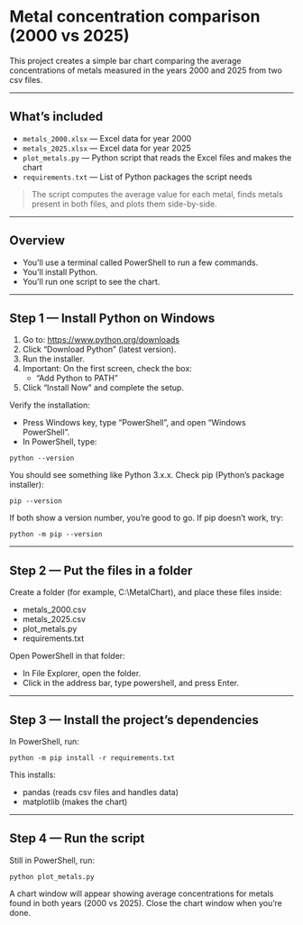 # Metal concentration comparison (2000 vs 2025)

This project creates a simple bar chart comparing the average concentrations of metals measured in the years 2000 and 2025 from two csv files. 

---

## What’s included

- `metals_2000.xlsx` — Excel data for year 2000
- `metals_2025.xlsx` — Excel data for year 2025
- `plot_metals.py` — Python script that reads the Excel files and makes the chart
- `requirements.txt` — List of Python packages the script needs

> The script computes the average value for each metal, finds metals present in both files, and plots them side-by-side.

---

## Overview

- You’ll use a terminal called PowerShell to run a few commands.
- You’ll install Python.
- You’ll run one script to see the chart.

---

## Step 1 — Install Python on Windows

1. Go to: https://www.python.org/downloads
2. Click “Download Python” (latest version).
3. Run the installer.
4. Important: On the first screen, check the box:
   - “Add Python to PATH”
5. Click “Install Now” and complete the setup.

Verify the installation:
- Press Windows key, type “PowerShell”, and open “Windows PowerShell”.
- In PowerShell, type:

```
python --version
```

You should see something like Python 3.x.x.
Check pip (Python’s package installer):

```
pip --version
```

If both show a version number, you’re good to go.
If pip doesn’t work, try:

```
python -m pip --version
```

---

## Step 2 — Put the files in a folder

Create a folder (for example, C:\MetalChart), and place these files inside:
- metals_2000.csv
- metals_2025.csv
- plot_metals.py
- requirements.txt

Open PowerShell in that folder:

- In File Explorer, open the folder.
- Click in the address bar, type powershell, and press Enter.

---

## Step 3 — Install the project’s dependencies

In PowerShell, run:

```
python -m pip install -r requirements.txt
```

This installs:
- pandas (reads csv files and handles data)
- matplotlib (makes the chart)

---

## Step 4 — Run the script

Still in PowerShell, run:

```
python plot_metals.py
```

A chart window will appear showing average concentrations for metals found in both years (2000 vs 2025). Close the chart window when you’re done.
